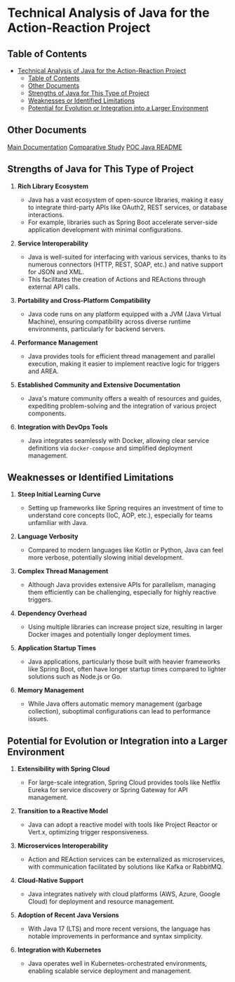 # Technical Analysis of Java for the Action-Reaction Project

## Table of Contents

- [Technical Analysis of Java for the Action-Reaction Project](#technical-analysis-of-java-for-the-action-reaction-project)
  - [Table of Contents](#table-of-contents)
  - [Other Documents](#other-documents)
  - [Strengths of Java for This Type of Project](#strengths-of-java-for-this-type-of-project)
  - [Weaknesses or Identified Limitations](#weaknesses-or-identified-limitations)
  - [Potential for Evolution or Integration into a Larger Environment](#potential-for-evolution-or-integration-into-a-larger-environment)

## Other Documents

[Main Documentation](../../../README.md)
[Comparative Study](../README.md)
[POC Java README](./README.md)

## Strengths of Java for This Type of Project

1. **Rich Library Ecosystem**
   - Java has a vast ecosystem of open-source libraries, making it easy to integrate third-party APIs like OAuth2, REST services, or database interactions.
   - For example, libraries such as Spring Boot accelerate server-side application development with minimal configurations.

2. **Service Interoperability**
   - Java is well-suited for interfacing with various services, thanks to its numerous connectors (HTTP, REST, SOAP, etc.) and native support for JSON and XML.
   - This facilitates the creation of Actions and REActions through external API calls.

3. **Portability and Cross-Platform Compatibility**
   - Java code runs on any platform equipped with a JVM (Java Virtual Machine), ensuring compatibility across diverse runtime environments, particularly for backend servers.

4. **Performance Management**
   - Java provides tools for efficient thread management and parallel execution, making it easier to implement reactive logic for triggers and AREA.

5. **Established Community and Extensive Documentation**
   - Java's mature community offers a wealth of resources and guides, expediting problem-solving and the integration of various project components.

6. **Integration with DevOps Tools**
   - Java integrates seamlessly with Docker, allowing clear service definitions via `docker-compose` and simplified deployment management.

## Weaknesses or Identified Limitations

1. **Steep Initial Learning Curve**
   - Setting up frameworks like Spring requires an investment of time to understand core concepts (IoC, AOP, etc.), especially for teams unfamiliar with Java.

2. **Language Verbosity**
   - Compared to modern languages like Kotlin or Python, Java can feel more verbose, potentially slowing initial development.

3. **Complex Thread Management**
   - Although Java provides extensive APIs for parallelism, managing them efficiently can be challenging, especially for highly reactive triggers.

4. **Dependency Overhead**
   - Using multiple libraries can increase project size, resulting in larger Docker images and potentially longer deployment times.

5. **Application Startup Times**
   - Java applications, particularly those built with heavier frameworks like Spring Boot, often have longer startup times compared to lighter solutions such as Node.js or Go.

6. **Memory Management**
   - While Java offers automatic memory management (garbage collection), suboptimal configurations can lead to performance issues.

## Potential for Evolution or Integration into a Larger Environment

1. **Extensibility with Spring Cloud**
   - For large-scale integration, Spring Cloud provides tools like Netflix Eureka for service discovery or Spring Gateway for API management.

2. **Transition to a Reactive Model**
   - Java can adopt a reactive model with tools like Project Reactor or Vert.x, optimizing trigger responsiveness.

3. **Microservices Interoperability**
   - Action and REAction services can be externalized as microservices, with communication facilitated by solutions like Kafka or RabbitMQ.

4. **Cloud-Native Support**
   - Java integrates natively with cloud platforms (AWS, Azure, Google Cloud) for deployment and resource management.

5. **Adoption of Recent Java Versions**
   - With Java 17 (LTS) and more recent versions, the language has notable improvements in performance and syntax simplicity.

6. **Integration with Kubernetes**
   - Java operates well in Kubernetes-orchestrated environments, enabling scalable service deployment and management.